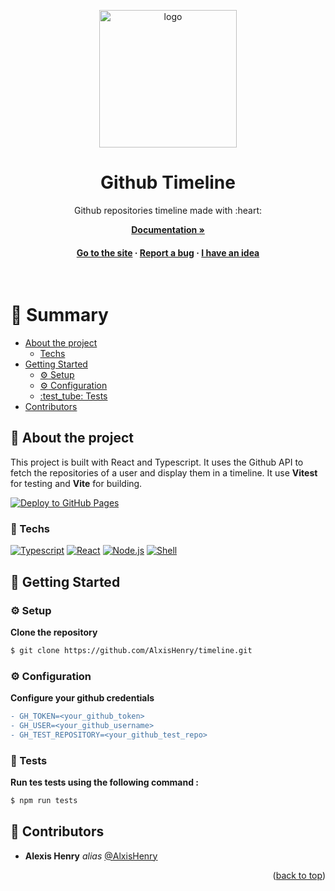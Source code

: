 <a name="readme-top"></a>

<div align="center">

  <img src="https://cdn.alexishenry.eu/shared/images/logo.png" alt="logo" width="220" height="auto" />
  <h1>Github Timeline</h1>
  
  <p>
    Github repositories timeline made with :heart:
  </p>

<a href="https://alxishenry.github.io/docs"><strong>Documentation »</strong></a>

<h4>
    <a href="https://alxishenry.github.io/timeline/">Go to the site</a>
  <span> · </span>
    <a href="https://github.com/AlxisHenry/timeline/issues">Report a bug</a>
  <span> · </span>
    <a href="https://github.com/AlxisHenry/timeline/issues">I have an idea</a>
  </h4>
</div>

<br />

# :notebook_with_decorative_cover: Summary

- [About the project](#star2-about-the-project)
  * [Techs](#space_invader-techs)
- [Getting Started](#toolbox-getting-started)
  * [:gear: Setup](#gear-setup)
  * [:gear: Configuration](#gear-config)
  * [:test\_tube: Tests](#test_tube-tests)
- [Contributors](#wave-authors)

## :star2: About the project

This project is built with React and Typescript. It uses the Github API to fetch the repositories of a user and display them in a timeline. It use **Vitest** for testing and **Vite** for building.

[![Deploy to GitHub Pages](https://github.com/AlxisHenry/timeline/actions/workflows/deploy-gh-pages.yml/badge.svg?branch=master)](https://github.com/AlxisHenry/timeline/actions/workflows/deploy-gh-pages.yml)

### :space_invader: Techs

[![Typescript](https://img.shields.io/badge/typescript%20-%23323330.svg?&style=for-the-badge&logo=typescript&logoColor=3178C6&color=gray)]()
[![React](https://img.shields.io/badge/react%20-%23323330.svg?&style=for-the-badge&logo=react&logoColor=61DAFB&color=gray)]()
[![Node.js](https://img.shields.io/badge/node.js%20-%23323330.svg?&style=for-the-badge&logo=node.js&logoColor=339933&color=gray)]()
[![Shell](https://img.shields.io/badge/bash%20-hotpink.svg?&style=for-the-badge&logo=gnu-bash&logoColor=4EAA25&color=gray)]()

## :toolbox: Getting Started

### :gear: Setup

**Clone the repository**

```bash
$ git clone https://github.com/AlxisHenry/timeline.git
```

### :gear: Configuration

**Configure your github credentials**

```diff
- GH_TOKEN=<your_github_token>
- GH_USER=<your_github_username>
- GH_TEST_REPOSITORY=<your_github_test_repo>
```

### :test_tube: Tests

**Run tes tests using the following command :**

```bash
$ npm run tests
```

## :wave: Contributors

* **Alexis Henry** _alias_ [@AlxisHenry](https://github.com/AlxisHenry)

<p align="right">(<a href="#readme-top">back to top</a>)</p>
